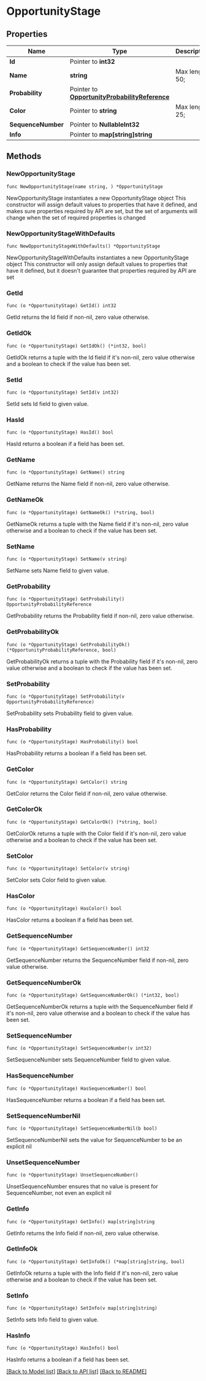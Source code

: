 # OpportunityStage

## Properties

Name | Type | Description | Notes
------------ | ------------- | ------------- | -------------
**Id** | Pointer to **int32** |  | [optional] 
**Name** | **string** |  Max length: 50; | 
**Probability** | Pointer to [**OpportunityProbabilityReference**](OpportunityProbabilityReference.md) |  | [optional] 
**Color** | Pointer to **string** |  Max length: 25; | [optional] 
**SequenceNumber** | Pointer to **NullableInt32** |  | [optional] 
**Info** | Pointer to **map[string]string** |  | [optional] 

## Methods

### NewOpportunityStage

`func NewOpportunityStage(name string, ) *OpportunityStage`

NewOpportunityStage instantiates a new OpportunityStage object
This constructor will assign default values to properties that have it defined,
and makes sure properties required by API are set, but the set of arguments
will change when the set of required properties is changed

### NewOpportunityStageWithDefaults

`func NewOpportunityStageWithDefaults() *OpportunityStage`

NewOpportunityStageWithDefaults instantiates a new OpportunityStage object
This constructor will only assign default values to properties that have it defined,
but it doesn't guarantee that properties required by API are set

### GetId

`func (o *OpportunityStage) GetId() int32`

GetId returns the Id field if non-nil, zero value otherwise.

### GetIdOk

`func (o *OpportunityStage) GetIdOk() (*int32, bool)`

GetIdOk returns a tuple with the Id field if it's non-nil, zero value otherwise
and a boolean to check if the value has been set.

### SetId

`func (o *OpportunityStage) SetId(v int32)`

SetId sets Id field to given value.

### HasId

`func (o *OpportunityStage) HasId() bool`

HasId returns a boolean if a field has been set.

### GetName

`func (o *OpportunityStage) GetName() string`

GetName returns the Name field if non-nil, zero value otherwise.

### GetNameOk

`func (o *OpportunityStage) GetNameOk() (*string, bool)`

GetNameOk returns a tuple with the Name field if it's non-nil, zero value otherwise
and a boolean to check if the value has been set.

### SetName

`func (o *OpportunityStage) SetName(v string)`

SetName sets Name field to given value.


### GetProbability

`func (o *OpportunityStage) GetProbability() OpportunityProbabilityReference`

GetProbability returns the Probability field if non-nil, zero value otherwise.

### GetProbabilityOk

`func (o *OpportunityStage) GetProbabilityOk() (*OpportunityProbabilityReference, bool)`

GetProbabilityOk returns a tuple with the Probability field if it's non-nil, zero value otherwise
and a boolean to check if the value has been set.

### SetProbability

`func (o *OpportunityStage) SetProbability(v OpportunityProbabilityReference)`

SetProbability sets Probability field to given value.

### HasProbability

`func (o *OpportunityStage) HasProbability() bool`

HasProbability returns a boolean if a field has been set.

### GetColor

`func (o *OpportunityStage) GetColor() string`

GetColor returns the Color field if non-nil, zero value otherwise.

### GetColorOk

`func (o *OpportunityStage) GetColorOk() (*string, bool)`

GetColorOk returns a tuple with the Color field if it's non-nil, zero value otherwise
and a boolean to check if the value has been set.

### SetColor

`func (o *OpportunityStage) SetColor(v string)`

SetColor sets Color field to given value.

### HasColor

`func (o *OpportunityStage) HasColor() bool`

HasColor returns a boolean if a field has been set.

### GetSequenceNumber

`func (o *OpportunityStage) GetSequenceNumber() int32`

GetSequenceNumber returns the SequenceNumber field if non-nil, zero value otherwise.

### GetSequenceNumberOk

`func (o *OpportunityStage) GetSequenceNumberOk() (*int32, bool)`

GetSequenceNumberOk returns a tuple with the SequenceNumber field if it's non-nil, zero value otherwise
and a boolean to check if the value has been set.

### SetSequenceNumber

`func (o *OpportunityStage) SetSequenceNumber(v int32)`

SetSequenceNumber sets SequenceNumber field to given value.

### HasSequenceNumber

`func (o *OpportunityStage) HasSequenceNumber() bool`

HasSequenceNumber returns a boolean if a field has been set.

### SetSequenceNumberNil

`func (o *OpportunityStage) SetSequenceNumberNil(b bool)`

 SetSequenceNumberNil sets the value for SequenceNumber to be an explicit nil

### UnsetSequenceNumber
`func (o *OpportunityStage) UnsetSequenceNumber()`

UnsetSequenceNumber ensures that no value is present for SequenceNumber, not even an explicit nil
### GetInfo

`func (o *OpportunityStage) GetInfo() map[string]string`

GetInfo returns the Info field if non-nil, zero value otherwise.

### GetInfoOk

`func (o *OpportunityStage) GetInfoOk() (*map[string]string, bool)`

GetInfoOk returns a tuple with the Info field if it's non-nil, zero value otherwise
and a boolean to check if the value has been set.

### SetInfo

`func (o *OpportunityStage) SetInfo(v map[string]string)`

SetInfo sets Info field to given value.

### HasInfo

`func (o *OpportunityStage) HasInfo() bool`

HasInfo returns a boolean if a field has been set.


[[Back to Model list]](../README.md#documentation-for-models) [[Back to API list]](../README.md#documentation-for-api-endpoints) [[Back to README]](../README.md)


